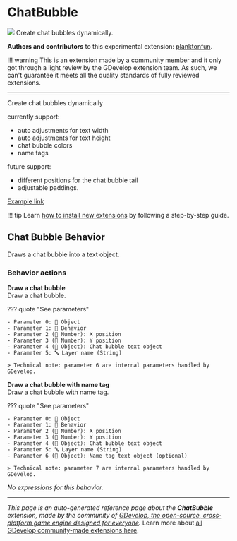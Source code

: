 # ChatBubble

<img src="https://resources.gdevelop-app.com/assets/Icons/chat-outline.svg" class="extension-icon"></img>
Create chat bubbles dynamically. 

**Authors and contributors** to this experimental extension: [planktonfun](https://gd.games/planktonfun).

!!! warning
    This is an extension made by a community member and it only got through a
    light review by the GDevelop extension team. As such, we can't guarantee it
    meets all the quality standards of fully reviewed extensions.

---

Create chat bubbles dynamically

currently support:

- auto adjustments for text width
- auto adjustments for text height
- chat bubble colors
- name tags

future support:

- different positions for the chat bubble tail
- adjustable paddings.

[Example link](https://gdevelop.io/game-example/chat-bubble)

!!! tip
    Learn [how to install new extensions](/gdevelop5/extensions/search) by following a step-by-step guide.



## Chat Bubble Behavior 

Draws a chat bubble into a text object. 

### Behavior actions

**Draw a chat bubble**  
Draw a chat bubble.

??? quote "See parameters"

    - Parameter 0: 👾 Object
    - Parameter 1: 🧩 Behavior
    - Parameter 2 (🔢 Number): X position
    - Parameter 3 (🔢 Number): Y position
    - Parameter 4 (👾 Object): Chat bubble text object
    - Parameter 5: 🔤 Layer name (String)

    > Technical note: parameter 6 are internal parameters handled by GDevelop.

**Draw a chat bubble with name tag**  
Draw a chat bubble with name tag.

??? quote "See parameters"

    - Parameter 0: 👾 Object
    - Parameter 1: 🧩 Behavior
    - Parameter 2 (🔢 Number): X position
    - Parameter 3 (🔢 Number): Y position
    - Parameter 4 (👾 Object): Chat bubble text object
    - Parameter 5: 🔤 Layer name (String)
    - Parameter 6 (👾 Object): Name tag text object (optional)

    > Technical note: parameter 7 are internal parameters handled by GDevelop.

_No expressions for this behavior._



---

*This page is an auto-generated reference page about the **ChatBubble** extension, made by the community of [GDevelop, the open-source, cross-platform game engine designed for everyone](https://gdevelop.io/).* Learn more about [all GDevelop community-made extensions here](/gdevelop5/extensions).